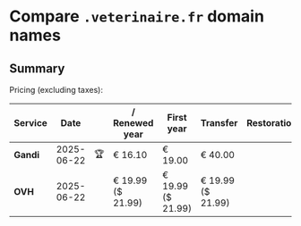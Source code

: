 # Compare `.veterinaire.fr` domain names

## Summary

Pricing (excluding taxes):

| Service | Date |  | / Renewed year | First year | Transfer | Restoration |
|--|--|--|--|--|--|--|
| **Gandi** | 2025-06-22 | 🏆 | € 16.10 | € 19.00 | € 40.00 |  |
| **OVH** | 2025-06-22 |  | € 19.99<br>($ 21.99) | € 19.99<br>($ 21.99) | € 19.99<br>($ 21.99) |  |
